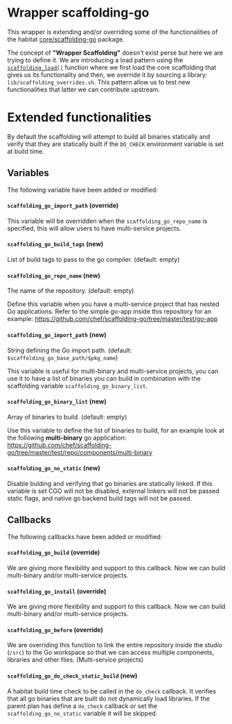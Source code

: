 # Wrapper scaffolding-go
This wrapper is extending and/or overriding some of the functionalities of the habitat [core/scaffolding-go](https://github.com/habitat-sh/core-plans/tree/master/scaffolding-go) package.

The concept of **"Wrapper Scaffolding"** doesn't exist perse but here we are trying to define it. We are introducing a load pattern using the [`scaffolding_load()`](https://www.habitat.sh/docs/glossary/#scaffolding_load-function) function where we first load the core scaffolding that gives us its functionality and then, we override it by sourcing a library: `lib/scaffolding_overrides.sh`. This pattern allow us to test new functionalities that latter we can contribute upstream.

# Extended functionalities

By default the scaffolding will attempt to build all binaries statically and verify that they are statically built if the `DO_CHECK` environment variable is set at build time.

## Variables
The following variable have been added or modified:

#### `scaffolding_go_import_path` (override) 
This variable will be overridden when the `scaffolding_go_repo_name` is specified, this will allow users to have multi-service projects.

#### `scaffolding_go_build_tags` (new)
List of build tags to pass to the go compiler. (default: empty)

#### `scaffolding_go_repo_name` (new) 
The name of the repository. (default: empty)

Define this variable when you have a multi-service project that has nested Go applications. Refer to the simple go-app inside this repository for an example: https://github.com/chef/scaffolding-go/tree/master/test/go-app

#### `scaffolding_go_import_path` (new) 
String defining the Go import path. (default: `$scaffolding_go_base_path/$pkg_name`)

This variable is useful for multi-binary and multi-service projects, you can use it to have a list of binaries you can build in combination with the scaffolding variable `scaffolding_go_binary_list`.

#### `scaffolding_go_binary_list` (new)
Array of binaries to build. (default: empty)

Use this variable to define the list of binaries to build, for an example look at the following **multi-binary** go application: https://github.com/chef/scaffolding-go/tree/master/test/repo/components/multi-binary

#### `scaffolding_go_no_static` (new)
Disable bulding and verifying that go binaries are statically linked. If this variable is set CGO will not be disabled, external linkers will not be passed static flags, and native go backend build tags will not be passed.

## Callbacks
The following callbacks have been added or modified:

#### `scaffolding_go_build` (override)
We are giving more flexibility and support to this callback. Now we can build multi-binary and/or multi-service projects.

#### `scaffolding_go_install` (override)
We are giving more flexibility and support to this callback. Now we can build multi-binary and/or multi-service projects.

#### `scaffolding_go_before` (override)
We are overriding this function to link the entire repository inside the studio (`/src`) to the Go workspace so that we can access multiple components, libraries and other files. (Multi-service projects)

#### `scaffolding_go_do_check_static_build` (new)
A habitat build time check to be called in the `do_check` callback. It verifies that all go binaries that are built do not dynamically load libraries. If the parent plan has define a `do_check` callback or set the `scaffolding_go_no_static` variable it will be skipped.
